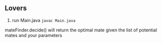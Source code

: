 ## Lovers


1. run Main.java
```javac Main.java```


mateFinder.decide() will return the optimal mate given the list of potential mates and your parameters

